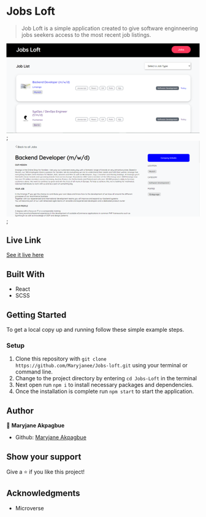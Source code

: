 # Jobs Loft 
> Job Loft  is a simple application created to give software enginneering jobs seekers access to the most recent job listings.

 ![All Jobs Page](./src/assets/jobs-loft.png);
 ![Single Job Page](./src/assets/jobloft.png);
 

## Live Link
   [See it live here](https://job-loft.herokuapp.com/)


## Built With

- React
- SCSS


## Getting Started

To get a local copy up and running follow these simple example steps.

### Setup

1.  Clone this repository with
    `git clone https://github.com/Maryjanee/Jobs-loft.git` using your terminal or command line.
2.  Change to the project directory by entering `cd Jobs-Loft` in the terminal
3.  Next open run `npm i` to install necessary packages and dependencies.
4.  Once the installation is complete run `npm start` to start the application.


## Author

👤 **Maryjane Akpagbue**

- Github: [Maryjane Akpagbue](https://github.com/Maryjanee)


## Show your support

Give a ⭐️ if you like this project!

## Acknowledgments

- Microverse
